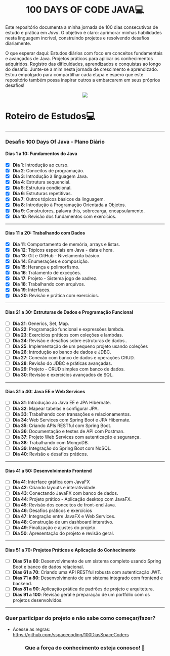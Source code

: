 

<h1 align="center">100 DAYS OF CODE JAVA💻 </h1>

Este repositório documenta a minha jornada de 100 dias consecutivos de estudo e prática em <em>Java</em>. O objetivo é claro: aprimorar minhas habilidades nesta linguagem incrível, construindo projetos e resolvendo desafios diariamente.

O que esperar daqui:
Estudos diários com foco em conceitos fundamentais e avançados de Java.
Projetos práticos para aplicar os conhecimentos adquiridos.
Registro das dificuldades, aprendizados e conquistas ao longo do desafio.
Junte-se a mim nesta jornada de crescimento e aprendizado. Estou empolgado para compartilhar cada etapa e espero que este repositório também possa inspirar outros a embarcarem em seus próprios desafios!

<p align="center"><img src="http://img.shields.io/static/v1?label=STATUS&message=EM%20DESENVOLVIMENTO&color=GREEN&style=for-the-badge"/></p>


<h1>Roteiro de Estudos💻</h1>

---

### **Desafio 100 Days Of Java - Plano Diário**

#### **Dias 1 a 10: Fundamentos do Java**
- [x] **Dia 1**: Introdução ao curso. 
- [x] **Dia 2**: Conceitos de programação.
- [x] **Dia 3**: Introdução à linguagem Java.
- [x] **Dia 4**: Estrutura sequencial.
- [x] **Dia 5**: Estrutura condicional.
- [x] **Dia 6**: Estruturas repetitivas.
- [x] **Dia 7**: Outros tópicos básicos da linguagem.
- [x] **Dia 8**: Introdução à Programação Orientada a Objetos.
- [x] **Dia 9**: Construtores, palavra this, sobrecarga, encapsulamento.
- [x] **Dia 10**: Revisão dos fundamentos com exercícios.

---

#### **Dias 11 a 20: Trabalhando com Dados**
- [x] **Dia 11**: Comportamento de memória, arrays e listas.
- [x] **Dia 12**: Tópicos especiais em Java - data e hora.
- [x] **Dia 13**: Git e GitHub - Nivelamento básico.
- [x] **Dia 14**: Enumerações e composição.
- [x] **Dia 15**: Herança e polimorfismo.
- [x] **Dia 16**: Tratamento de exceções.
- [x] **Dia 17**: Projeto - Sistema jogo de xadrez.
- [x] **Dia 18**: Trabalhando com arquivos.
- [x] **Dia 19**: Interfaces.
- [x] **Dia 20**: Revisão e prática com exercícios.

---

#### **Dias 21 a 30: Estruturas de Dados e Programação Funcional**
- [ ] **Dia 21**: Generics, Set, Map.
- [ ] **Dia 22**: Programação funcional e expressões lambda.
- [ ] **Dia 23**: Exercícios práticos com coleções e lambdas.
- [ ] **Dia 24**: Revisão e desafios sobre estruturas de dados..
- [ ] **Dia 25**: Implementação de um pequeno projeto usando coleções
- [ ] **Dia 26**: Introdução ao banco de dados e JDBC.
- [ ] **Dia 27**: Conexão com banco de dados e operações CRUD.
- [ ] **Dia 28**: Revisão do JDBC e práticas avançadas.
- [ ] **Dia 29**: Projeto - CRUD simples com banco de dados.
- [ ] **Dia 30**: Revisão e exercícios avançados de SQL.

---

#### **Dias 31 a 40: Java EE e Web Services**
- [ ] **Dia 31**: Introdução ao Java EE e JPA Hibernate.
- [ ] **Dia 32**: Mapear tabelas e configurar JPA.
- [ ] **Dia 33**: Trabalhando com transações e relacionamentos.
- [ ] **Dia 34**: Web Services com Spring Boot e JPA Hibernate.
- [ ] **Dia 35**: Criando APIs RESTful com Spring Boot.
- [ ] **Dia 36**: Documentação e testes de API com Postman.
- [ ] **Dia 37**: Projeto Web Services com autenticação e segurança.
- [ ] **Dia 38**: Trabalhando com MongoDB.
- [ ] **Dia 39**: Integração do Spring Boot com NoSQL.
- [ ] **Dia 40**: Revisão e desafios práticos.

---

#### **Dias 41 a 50: Desenvolvimento Frontend**
- [ ] **Dia 41**: Interface gráfica com JavaFX
- [ ] **Dia 42**: Criando layouts e interatividade.
- [ ] **Dia 43**: Conectando JavaFX com banco de dados.
- [ ] **Dia 44**: Projeto prático - Aplicação desktop com JavaFX.
- [ ] **Dia 45**: Revisão dos conceitos de front-end Java.
- [ ] **Dia 46**: Desafios práticos e exercícios
- [ ] **Dia 47**: Integração entre JavaFX e Web Services.
- [ ] **Dia 48**: Construção de um dashboard interativo.
- [ ] **Dia 49**: Finalização e ajustes do projeto.
- [ ] **Dia 50**: Apresentação do projeto e revisão geral.

---

#### **Dias 51 a 70: Projetos Práticos e Aplicação do Conhecimento**
- [ ] **Dias 51 a 60**: Desenvolvimento de um sistema completo usando Spring Boot e banco de dados relacional.
- [ ] **Dias 61 a 70**: Criando uma API RESTful robusta com autenticação JWT.
- [ ] **Dias 71 a 80**: Desenvolvimento de um sistema integrado com frontend e backend.
- [ ] **Dias 81 a 90**: Aplicação prática de padrões de projeto e arquitetura.
- [ ] **Dias 91 a 100**: Revisão geral e preparação de um portfólio com os projetos desenvolvidos.

---

### **Quer participar do projeto e não sabe como começar/fazer?**
- Acesse as regras: https://github.com/sspacecoding/100DiasSpaceCoders

<h3 align="center">Que a força do conhecimento esteja conosco! 🖖</h3>